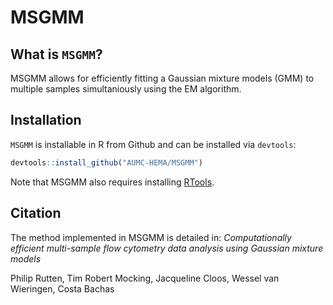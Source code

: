 # MSGMM

## What is `MSGMM`?

MSGMM allows for efficiently fitting a Gaussian mixture models (GMM) to multiple samples simultaniously using the EM algorithm. 

## Installation

`MSGMM` is installable in R from Github and can be installed via `devtools`:

```r
devtools::install_github("AUMC-HEMA/MSGMM")
```
Note that MSGMM also requires installing [RTools](https://cran.r-project.org/bin/windows/Rtools/). 

## Citation

The method implemented in MSGMM is detailed in: *Computationally efficient multi-sample flow cytometry data analysis using Gaussian mixture models*

Philip Rutten, Tim Robert Mocking, Jacqueline Cloos, Wessel van Wieringen, Costa Bachas
